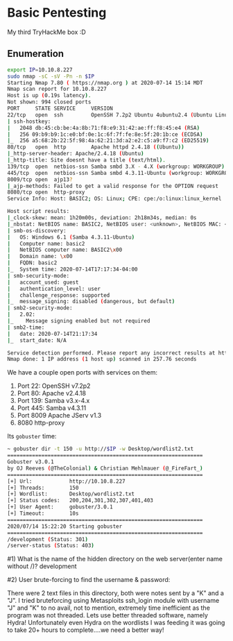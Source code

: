 # Basic Pentesting

My third TryHackMe box :D

## Enumeration
```bash
export IP=10.10.8.227
sudo nmap -sC -sV -Pn -n $IP
Starting Nmap 7.80 ( https://nmap.org ) at 2020-07-14 15:14 MDT
Nmap scan report for 10.10.8.227
Host is up (0.19s latency).
Not shown: 994 closed ports
PORT     STATE SERVICE     VERSION
22/tcp   open  ssh         OpenSSH 7.2p2 Ubuntu 4ubuntu2.4 (Ubuntu Linux; protocol 2.0)
| ssh-hostkey: 
|   2048 db:45:cb:be:4a:8b:71:f8:e9:31:42:ae:ff:f8:45:e4 (RSA)
|   256 09:b9:b9:1c:e0:bf:0e:1c:6f:7f:fe:8e:5f:20:1b:ce (ECDSA)
|_  256 a5:68:2b:22:5f:98:4a:62:21:3d:a2:e2:c5:a9:f7:c2 (ED25519)
80/tcp   open  http        Apache httpd 2.4.18 ((Ubuntu))
|_http-server-header: Apache/2.4.18 (Ubuntu)
|_http-title: Site doesnt have a title (text/html).
139/tcp  open  netbios-ssn Samba smbd 3.X - 4.X (workgroup: WORKGROUP)
445/tcp  open  netbios-ssn Samba smbd 4.3.11-Ubuntu (workgroup: WORKGROUP)
8009/tcp open  ajp13?
|_ajp-methods: Failed to get a valid response for the OPTION request
8080/tcp open  http-proxy
Service Info: Host: BASIC2; OS: Linux; CPE: cpe:/o:linux:linux_kernel

Host script results:
|_clock-skew: mean: 1h20m00s, deviation: 2h18m34s, median: 0s
|_nbstat: NetBIOS name: BASIC2, NetBIOS user: <unknown>, NetBIOS MAC: <unknown> (unknown)
| smb-os-discovery: 
|   OS: Windows 6.1 (Samba 4.3.11-Ubuntu)
|   Computer name: basic2
|   NetBIOS computer name: BASIC2\x00
|   Domain name: \x00
|   FQDN: basic2
|_  System time: 2020-07-14T17:17:34-04:00
| smb-security-mode: 
|   account_used: guest
|   authentication_level: user
|   challenge_response: supported
|_  message_signing: disabled (dangerous, but default)
| smb2-security-mode: 
|   2.02: 
|_    Message signing enabled but not required
| smb2-time: 
|   date: 2020-07-14T21:17:34
|_  start_date: N/A

Service detection performed. Please report any incorrect results at https://nmap.org/submit/ .
Nmap done: 1 IP address (1 host up) scanned in 257.76 seconds
```

We have a couple open ports with services on them:
1) Port 22: OpenSSH v7.2p2
2) Port 80: Apache v2.4.18
3) Port 139: Samba v3.x-4.x
4) Port 445: Samba v4.3.11
5) Port 8009 Apache JServ v1.3
6) 8080 http-proxy


Its `gobuster` time:

```bash
~ gobuster dir -t 150 -u http://$IP -w Desktop/wordlist2.txt
===============================================================
Gobuster v3.0.1
by OJ Reeves (@TheColonial) & Christian Mehlmauer (@_FireFart_)
===============================================================
[+] Url:            http://10.10.8.227
[+] Threads:        150
[+] Wordlist:       Desktop/wordlist2.txt
[+] Status codes:   200,204,301,302,307,401,403
[+] User Agent:     gobuster/3.0.1
[+] Timeout:        10s
===============================================================
2020/07/14 15:22:20 Starting gobuster
===============================================================
/development (Status: 301)
/server-status (Status: 403)
```

#1) 	What is the name of the hidden directory on the web server(enter name without /)?
development

#2) User brute-forcing to find the username & password:

There were 2 text files in this directory, both were notes sent by a "K" and a "J". I tried bruteforcing using Metasploits ssh_login module with username "J" and "K" to no avail, not to mention, extremely time inefficient as the program was not threaded. Lets use better threaded software, namely Hydra! Unfortunately even Hydra on the wordlists I was feeding it was going to take 20+ hours to complete....we need a better way!

